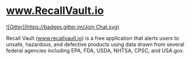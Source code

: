 www.RecallVault.io
==============
[![Gitter](https://badges.gitter.im/Join Chat.svg)](https://gitter.im/roymcfarland/recallvault.io?utm_source=badge&utm_medium=badge&utm_campaign=pr-badge&utm_content=badge)

Recall Vault (www.recallvault.io) is a free application that alerts users to unsafe, hazardous, and defective products using data drawn from several federal agencies including EPA, FDA, USDA, NHTSA, CPSC, and USA.gov.
